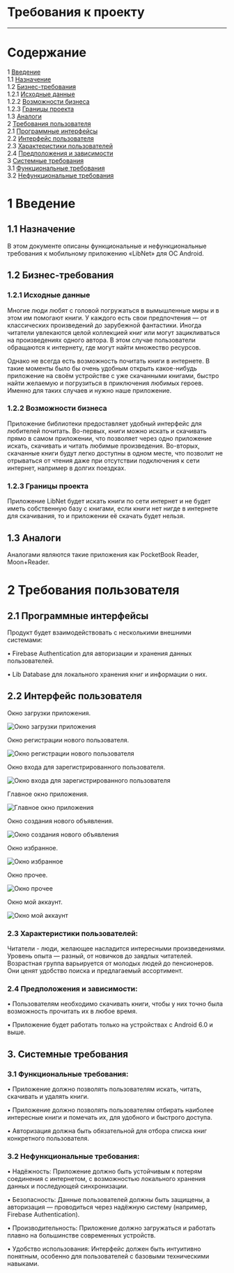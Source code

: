 # Требования к проекту
---

# Содержание
1 [Введение](#intro)  
1.1 [Назначение](#appointment)  
1.2 [Бизнес-требования](#business_requirements)  
1.2.1 [Исходные данные](#initial_data)  
1.2.2 [Возможности бизнеса](#business_opportunities)  
1.2.3 [Границы проекта](#project_boundary)  
1.3 [Аналоги](#analogues)  
2 [Требования пользователя](#user_requirements)  
2.1 [Программные интерфейсы](#software_interfaces)  
2.2 [Интерфейс пользователя](#user_interface)  
2.3 [Характеристики пользователей](#user_specifications)    
2.4 [Предположения и зависимости](#assumptions_and_dependencies)  
3 [Системные требования](#system_requirements)  
3.1 [Функциональные требования](#functional_requirements)   
3.2 [Нефункциональные требования](#non-functional_requirements)  

<a name="intro"/>

# 1 Введение

<a name="appointment"/>

## 1.1 Назначение
В этом документе описаны функциональные и нефункциональные требования к мобильному приложению «LibNet» для ОС Android. 

<a name="business_requirements"/>

## 1.2 Бизнес-требования

<a name="initial_data"/>

### 1.2.1 Исходные данные
Многие люди любят с головой погружаться в вымышленные миры и в этом им помогают книги. У каждого есть свои предпочтения — от классических произведений до зарубежной фантастики. Иногда читатели увлекаются целой коллекцией книг или могут зацикливаться на произведениях одного автора. В этом случае пользователи обращаются к интернету, где могут найти множество ресурсов.

Однако не всегда есть возможность почитать книги в интернете. В такие моменты было бы очень удобным открыть какое-нибудь приложение на своём устройстве с уже скачанными книгами, быстро найти желаемую и погрузиться в приключения любимых героев. Именно для таких случаев и нужно наше приложение.

<a name="business_opportunities"/>

### 1.2.2 Возможности бизнеса
Приложение библиотеки предоставляет удобный интерфейс для любителей почитать. Во-первых, книги можно искать и скачивать прямо в самом приложении, что позволяет через одно приложение искать, скачивать и читать любимые произведения. Во-вторых, скачанные книги будут легко доступны в одном месте, что позволит не отрываться от чтения даже при отсутствии подключения к сети интернет, например в долгих поездках.

<a name="project_boundary"/>

### 1.2.3 Границы проекта
Приложение LibNet будет искать книги по сети интернет и не будет иметь собственную базу с книгами, если книги нет нигде в интернете для скачивания, то и приложении её скачать будет нельзя.

<a name="analogues"/>

## 1.3 Аналоги
Аналогами являются такие приложения как PocketBook Reader, Moon+Reader.

<a name="user_requirements"/>

# 2 Требования пользователя

<a name="software_interfaces"/>

## 2.1 Программные интерфейсы
Продукт будет взаимодействовать с несколькими внешними системами:

•	Firebase Authentication для авторизации и хранения данных пользователей.

•	Lib Database для локального хранения книг и информации о них.


<a name="user_interface"/>

## 2.2 Интерфейс пользователя
Окно загрузки приложения.  

![Окно загрузки приложения]()  

Окно регистрации нового пользователя.  

![Окно регистрации нового пользователя]()

Окно входа для зарегистрированного пользователя.  

![Окно входа для зарегистрированного пользователя]()

Главное окно приложения.

![Главное окно приложения]()

Окно создания нового объявления. 

![Окно создания нового объявления]() 

Окно избранное. 

![Окно избранное]()

Окно прочее. 

![Окно прочее]() 

Окно мой аккаунт. 

![Окно мой аккаунт]()

<a name="user_specifications"></a>
### **2.3 Характеристики пользователей:**

Читатели - люди, желающее насладится интересными произведениями. Уровень опыта — разный, от новичков до заядлых читателей. Возрастная группа варьируется от молодых людей до пенсионеров. Они ценят удобство поиска и предлагаемый ассортимент.

<a name="assumptions_and_dependencies"></a>
### **2.4 Предположения и зависимости:**

•	Пользователям необходимо скачивать книги, чтобы у них точно была возможность прочитать их в любое время.

•	Приложение будет работать только на устройствах с Android 6.0 и выше.

<a name="system_requirements"></a>
## **3. Системные требования**

<a name="functional_requirements"></a>
### **3.1 Функциональные требования:**

•   Приложение должно позволять пользователям искать, читать, скачивать и удалять книги.
	
•	Приложение должно позволять пользователям отбирать наиболее интересные книги и помечать их, для удобного и быстрого доступа.
	
•	Авторизация должна быть обязательной для отбора списка книг конкретного пользователя.

<a name="non-functional_requirements"></a>
### **3.2 Нефункциональные требования:**

•	Надёжность: Приложение должно быть устойчивым к потерям соединения с интернетом, с возможностью локального хранения данных и последующей синхронизации.

•	Безопасность: Данные пользователей должны быть защищены, а авторизация — проводиться через надёжную систему (например, Firebase Authentication).

•	Производительность: Приложение должно загружаться и работать плавно на большинстве современных устройств.

•	Удобство использования: Интерфейс должен быть интуитивно понятным, особенно для пользователей с базовыми техническими навыками.

